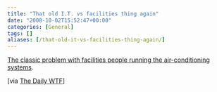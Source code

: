 ```yaml
---
title: "That old I.T. vs facilities thing again"
date: "2008-10-02T15:52:47+00:00"
categories: [General]
tags: []
aliases: [/that-old-it-vs-facilities-thing-again/]
---
```


[The classic problem with facilities people running the air-conditioning systems](http://thedailywtf.com/Articles/The-Hot-Room.aspx).

[via [The Daily WTF](http://thedailywtf.com/)]
